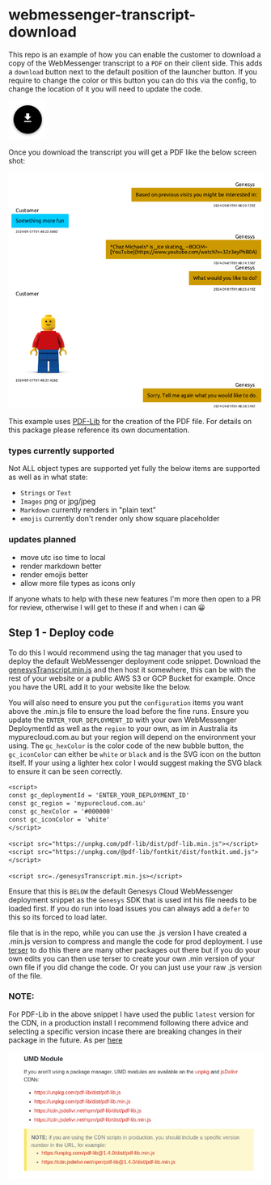 # webmessenger-transcript-download

This repo is an example of how you can enable the customer to download a copy of the WebMessenger transcript to a `PDF` on their client side. This adds a `download` button next to the default position of the launcher button. If you require to change the color or this button you can do this via the config, to change the location of it you will need to update the code.

![](/docs/images/download.png?raw=true)

Once you download the transcript you will get a PDF like the below screen shot:

![](/docs/images/pdf.png?raw=true)

This example uses [PDF-Lib](https://pdf-lib.js.org/) for the creation of the PDF file. For details on this package please reference its own documentation.

### types currently supported

Not ALL object types are supported yet fully the below items are supported as well as in what state:

- `Strings` or `Text`
- `Images` png or jpg/jpeg
- `Markdown` currently renders in "plain text"
- `emojis` currently don't render only show square placeholder

### updates planned

- move utc iso time to local
- render markdown better
- render emojis better
- allow more file types as icons only

If anyone whats to help with these new features I'm more then open to a PR for review, otherwise I will get to these if and when i can 😀

## Step 1 - Deploy code

To do this I would recommend using the tag manager that you used to deploy the default WebMessenger deployment code snippet. Download the [genesysTranscript.min.js](./genesysSurvey.min.js) and then host it somewhere, this can be with the rest of your website or a public AWS S3 or GCP Bucket for example. Once you have the URL add it to your website like the below.

You will also need to ensure you put the `configuration` items you want above the .min.js file to ensure the load before the fine runs. Ensure you update the `ENTER_YOUR_DEPLOYMENT_ID` with your own WebMessenger DeploymentId as well as the `region` to your own, as im in Australia its mypurecloud.com.au but your region will depend on the environment your using. The `gc_hexColor` is the color code of the new bubble button, the `gc_iconColor` can either be `white` or `black` and is the SVG icon on the button itself. If your using a lighter hex color I would suggest making the SVG black to ensure it can be seen correctly.

```
<script>
const gc_deploymentId = 'ENTER_YOUR_DEPLOYMENT_ID'
const gc_region = 'mypurecloud.com.au'
const gc_hexColor = '#000000'
const gc_iconColor = 'white'
</script>

<script src="https://unpkg.com/pdf-lib/dist/pdf-lib.min.js"></script>
<script src="https://unpkg.com/@pdf-lib/fontkit/dist/fontkit.umd.js"></script>

<script src=./genesysTranscript.min.js></script>
```

Ensure that this is `BELOW` the default Genesys Cloud WebMessenger deployment snippet as the `Genesys` SDK that is used int his file needs to be loaded first. If you do run into load issues you can always add a `defer` to this so its forced to load later.

file that is in the repo, while you can use the .js version I have created a .min.js version to compress and mangle the code for prod deployment. I use [terser](https://terser.org/) to do this there are many other packages out there but if you do your own edits you can then use terser to create your own .min version of your own file if you did change the code. Or you can just use your raw .js version of the file.

### NOTE:

For PDF-Lib in the above snippet I have used the public `latest` version for the CDN, in a production install I recommend following there advice and selecting a specific version incase there are breaking changes in their package in the future. As per [here](https://pdf-lib.js.org/#umd-module)

![](/docs/images/pdf_lib_versions.png?raw=true)
